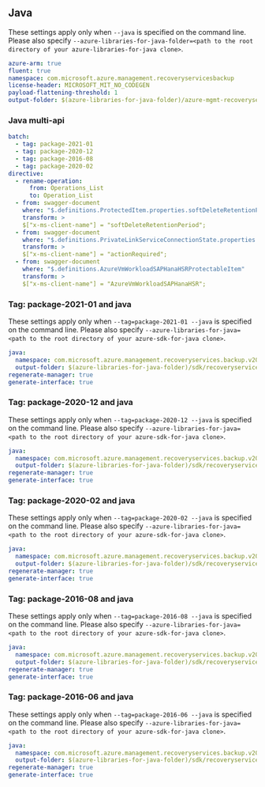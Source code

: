## Java

These settings apply only when `--java` is specified on the command line.
Please also specify `--azure-libraries-for-java-folder=<path to the root directory of your azure-libraries-for-java clone>`.

``` yaml $(java)
azure-arm: true
fluent: true
namespace: com.microsoft.azure.management.recoveryservicesbackup
license-header: MICROSOFT_MIT_NO_CODEGEN
payload-flattening-threshold: 1
output-folder: $(azure-libraries-for-java-folder)/azure-mgmt-recoveryservicesbackup
```


### Java multi-api

``` yaml $(java) && $(multiapi)
batch:
  - tag: package-2021-01
  - tag: package-2020-12
  - tag: package-2016-08
  - tag: package-2020-02
directive:
  - rename-operation:
      from: Operations_List
      to: Operation_List
  - from: swagger-document
    where: "$.definitions.ProtectedItem.properties.softDeleteRetentionPeriodInDays"
    transform: >
    $["x-ms-client-name"] = "softDeleteRetentionPeriod";
  - from: swagger-document
    where: "$.definitions.PrivateLinkServiceConnectionState.properties.actionsRequired"
    transform: >
    $["x-ms-client-name"] = "actionRequired";
  - from: swagger-document
    where: "$.definitions.AzureVmWorkloadSAPHanaHSRProtectableItem"
    transform: >
    $["x-ms-client-name"] = "AzureVmWorkloadSAPHanaHSR";
```
### Tag: package-2021-01 and java

These settings apply only when `--tag=package-2021-01 --java` is specified on the command line.
Please also specify `--azure-libraries-for-java=<path to the root directory of your azure-sdk-for-java clone>`.

``` yaml $(tag) == 'package-2021-01' && $(java) && $(multiapi)
java:
  namespace: com.microsoft.azure.management.recoveryservices.backup.v2021_01_01
  output-folder: $(azure-libraries-for-java-folder)/sdk/recoveryservices.backup/mgmt-v2021_01_01
regenerate-manager: true
generate-interface: true
```

### Tag: package-2020-12 and java

These settings apply only when `--tag=package-2020-12 --java` is specified on the command line.
Please also specify `--azure-libraries-for-java=<path to the root directory of your azure-sdk-for-java clone>`.

``` yaml $(tag) == 'package-2020-12' && $(java) && $(multiapi)
java:
  namespace: com.microsoft.azure.management.recoveryservices.backup.v2020_12_01
  output-folder: $(azure-libraries-for-java-folder)/sdk/recoveryservices.backup/mgmt-v2020_12_01
regenerate-manager: true
generate-interface: true
```

### Tag: package-2020-02 and java

These settings apply only when `--tag=package-2020-02 --java` is specified on the command line.
Please also specify `--azure-libraries-for-java=<path to the root directory of your azure-sdk-for-java clone>`.

``` yaml $(tag) == 'package-2020-02' && $(java) && $(multiapi)
java:
  namespace: com.microsoft.azure.management.recoveryservices.backup.v2020_02_02
  output-folder: $(azure-libraries-for-java-folder)/sdk/recoveryservices.backup/mgmt-v2020_02_02
regenerate-manager: true
generate-interface: true
```

### Tag: package-2016-08 and java

These settings apply only when `--tag=package-2016-08 --java` is specified on the command line.
Please also specify `--azure-libraries-for-java=<path to the root directory of your azure-sdk-for-java clone>`.

``` yaml $(tag) == 'package-2016-08' && $(java) && $(multiapi)
java:
  namespace: com.microsoft.azure.management.recoveryservices.backup.v2016_08_10
  output-folder: $(azure-libraries-for-java-folder)/sdk/recoveryservices.backup/mgmt-v2016_08_10
regenerate-manager: true
generate-interface: true
```

### Tag: package-2016-06 and java

These settings apply only when `--tag=package-2016-06 --java` is specified on the command line.
Please also specify `--azure-libraries-for-java=<path to the root directory of your azure-sdk-for-java clone>`.

``` yaml $(tag) == 'package-2016-06' && $(java) && $(multiapi)
java:
  namespace: com.microsoft.azure.management.recoveryservices.backup.v2016_06_01
  output-folder: $(azure-libraries-for-java-folder)/sdk/recoveryservices.backup/mgmt-v2016_06_01
regenerate-manager: true
generate-interface: true
```
